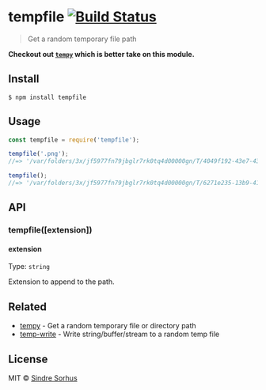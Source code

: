 # tempfile [![Build Status](https://travis-ci.org/sindresorhus/tempfile.svg?branch=master)](https://travis-ci.org/sindresorhus/tempfile)

> Get a random temporary file path

**Checkout out [`tempy`](https://github.com/sindresorhus/tempy) which is better take on this module.**


## Install

```
$ npm install tempfile
```


## Usage

```js
const tempfile = require('tempfile');

tempfile('.png');
//=> '/var/folders/3x/jf5977fn79jbglr7rk0tq4d00000gn/T/4049f192-43e7-43b2-98d9-094e6760861b.png'

tempfile();
//=> '/var/folders/3x/jf5977fn79jbglr7rk0tq4d00000gn/T/6271e235-13b9-4138-8b9b-ee2f26c09ce3'
```


## API

### tempfile([extension])

#### extension

Type: `string`

Extension to append to the path.


## Related

- [tempy](https://github.com/sindresorhus/tempy) - Get a random temporary file or directory path
- [temp-write](https://github.com/sindresorhus/temp-write) - Write string/buffer/stream to a random temp file


## License

MIT © [Sindre Sorhus](https://sindresorhus.com)
